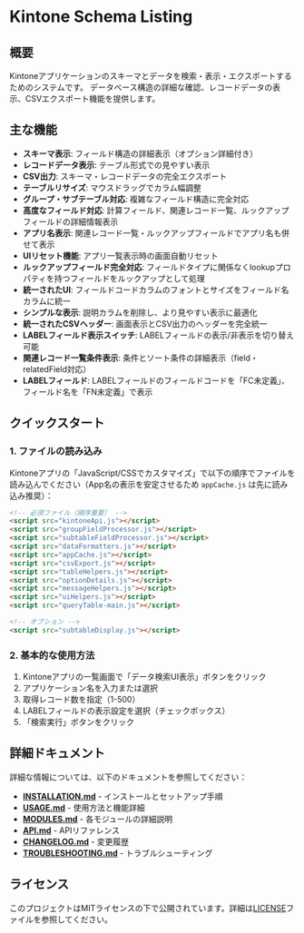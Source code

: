 # Kintone Schema Listing

## 概要
Kintoneアプリケーションのスキーマとデータを検索・表示・エクスポートするためのシステムです。
データベース構造の詳細な確認、レコードデータの表示、CSVエクスポート機能を提供します。

## 主な機能
- **スキーマ表示**: フィールド構造の詳細表示（オプション詳細付き）
- **レコードデータ表示**: テーブル形式での見やすい表示
- **CSV出力**: スキーマ・レコードデータの完全エクスポート
- **テーブルリサイズ**: マウスドラッグでカラム幅調整
- **グループ・サブテーブル対応**: 複雑なフィールド構造に完全対応
- **高度なフィールド対応**: 計算フィールド、関連レコード一覧、ルックアップフィールドの詳細情報表示
- **アプリ名表示**: 関連レコード一覧・ルックアップフィールドでアプリ名も併せて表示
- **UIリセット機能**: アプリ一覧表示時の画面自動リセット
- **ルックアップフィールド完全対応**: フィールドタイプに関係なくlookupプロパティを持つフィールドをルックアップとして処理
- **統一されたUI**: フィールドコードカラムのフォントとサイズをフィールド名カラムに統一
- **シンプルな表示**: 説明カラムを削除し、より見やすい表示に最適化
- **統一されたCSVヘッダー**: 画面表示とCSV出力のヘッダーを完全統一
- **LABELフィールド表示スイッチ**: LABELフィールドの表示/非表示を切り替え可能
- **関連レコード一覧条件表示**: 条件とソート条件の詳細表示（field・relatedField対応）
- **LABELフィールド**: LABELフィールドのフィールドコードを「FC未定義」、フィールド名を「FN未定義」で表示

## クイックスタート

### 1. ファイルの読み込み
Kintoneアプリの「JavaScript/CSSでカスタマイズ」で以下の順序でファイルを読み込んでください（App名の表示を安定させるため `appCache.js` は先に読み込み推奨）：

```html
<!-- 必須ファイル（順序重要） -->
<script src="kintoneApi.js"></script>
<script src="groupFieldProcessor.js"></script>
<script src="subtableFieldProcessor.js"></script>
<script src="dataFormatters.js"></script>
<script src="appCache.js"></script>
<script src="csvExport.js"></script>
<script src="tableHelpers.js"></script>
<script src="optionDetails.js"></script>
<script src="messageHelpers.js"></script>
<script src="uiHelpers.js"></script>
<script src="queryTable-main.js"></script>

<!-- オプション -->
<script src="subtableDisplay.js"></script>
```

### 2. 基本的な使用方法
1. Kintoneアプリの一覧画面で「データ検索UI表示」ボタンをクリック
2. アプリケーション名を入力または選択
3. 取得レコード数を指定（1-500）
4. LABELフィールドの表示設定を選択（チェックボックス）
5. 「検索実行」ボタンをクリック

## 詳細ドキュメント

詳細な情報については、以下のドキュメントを参照してください：

- **[INSTALLATION.md](INSTALLATION.md)** - インストールとセットアップ手順
- **[USAGE.md](USAGE.md)** - 使用方法と機能詳細
- **[MODULES.md](MODULES.md)** - 各モジュールの詳細説明
- **[API.md](API.md)** - APIリファレンス
- **[CHANGELOG.md](CHANGELOG.md)** - 変更履歴
- **[TROUBLESHOOTING.md](TROUBLESHOOTING.md)** - トラブルシューティング

## ライセンス
このプロジェクトはMITライセンスの下で公開されています。詳細は[LICENSE](LICENSE)ファイルを参照してください。




